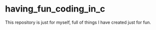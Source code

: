 # having_fun_coding_in_c
This repository is just for myself, full of things I have created just for fun.
